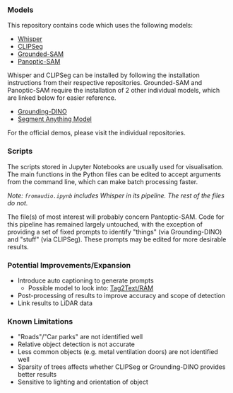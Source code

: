 ### Models
This repository contains code which uses the following models:
- [Whisper](https://www.google.com/url?sa=t&rct=j&q=&esrc=s&source=web&cd=&cad=rja&uact=8&ved=2ahUKEwjf4__AuPOAAxWX1jgGHb_qCCMQFnoECB4QAQ&url=https%3A%2F%2Fgithub.com%2Fopenai%2Fwhisper&usg=AOvVaw0F0jnhqr7aD2bJ_zoSYARP&opi=89978449)
- [CLIPSeg](https://www.google.com/url?sa=t&rct=j&q=&esrc=s&source=web&cd=&cad=rja&uact=8&ved=2ahUKEwiPzO6suPOAAxXPyDgGHUQjBxoQFnoECBAQAQ&url=https%3A%2F%2Fgithub.com%2Ftimojl%2Fclipseg&usg=AOvVaw1OJ4H-_A2j-21mHGAz9mNI&opi=89978449)
- [Grounded-SAM](https://www.google.com/url?sa=t&rct=j&q=&esrc=s&source=web&cd=&cad=rja&uact=8&ved=2ahUKEwjip9ScuPOAAxV47zgGHQ2_BVAQFnoECBEQAQ&url=https%3A%2F%2Fgithub.com%2FIDEA-Research%2FGrounded-Segment-Anything&usg=AOvVaw1l6Odbj2MdGb0enLSA4Kcw&opi=89978449)
- [Panoptic-SAM](https://www.google.com/url?sa=t&rct=j&q=&esrc=s&source=web&cd=&cad=rja&uact=8&ved=2ahUKEwjczPi1uPOAAxVs1TgGHUMfAsQQFnoECBIQAQ&url=https%3A%2F%2Fgithub.com%2Fsegments-ai%2Fpanoptic-segment-anything&usg=AOvVaw2sYJbw6cHI8L2YdpkG1Y2g&opi=89978449)

Whisper and CLIPSeg can be installed by following the installation instructions from their respective repositories. Grounded-SAM and Panoptic-SAM require the installation of 2 other individual models, which are linked below for easier reference.
- [Grounding-DINO](https://www.google.com/url?sa=t&rct=j&q=&esrc=s&source=web&cd=&cad=rja&uact=8&ved=2ahUKEwjUlZLbuPOAAxWT1DgGHV4OAKsQFnoECBAQAQ&url=https%3A%2F%2Fgithub.com%2FIDEA-Research%2FGroundingDINO&usg=AOvVaw1eYYCCUJckpXxpaXAqW3P1&opi=89978449)
- [Segment Anything Model](https://www.google.com/url?sa=t&rct=j&q=&esrc=s&source=web&cd=&cad=rja&uact=8&ved=2ahUKEwjq5-jquPOAAxUq3TgGHQPUAzsQFnoECA8QAQ&url=https%3A%2F%2Fgithub.com%2Ffacebookresearch%2Fsegment-anything&usg=AOvVaw0hEt1kG14ClhZBSBvzv1ls&opi=89978449)

For the official demos, please visit the individual repositories.

### Scripts
The scripts stored in Jupyter Notebooks are usually used for visualisation. The main functions in the Python files can be edited to accept arguments from the command line, which can make batch processing faster.

_Note: `fromaudio.ipynb` includes Whisper in its pipeline. The rest of the files do not._

The file(s) of most interest will probably concern Pantoptic-SAM. Code for this pipeline has remained largely untouched, with the exception of providing a set of fixed prompts to identify "things" (via Grounding-DINO) and "stuff" (via CLIPSeg). These prompts may be edited for more desirable results.

### Potential Improvements/Expansion
- Introduce auto captioning to generate prompts
    - Possible model to look into: [Tag2Text/RAM](https://github.com/xinyu1205/recognize-anything)
- Post-processing of results to improve accuracy and scope of detection
- Link results to LiDAR data

### Known Limitations
- "Roads"/"Car parks" are not identified well
- Relative object detection is not accurate
- Less common objects (e.g. metal ventilation doors) are not identified well
- Sparsity of trees affects whether CLIPSeg or Grounding-DINO provides better results
- Sensitive to lighting and orientation of object
